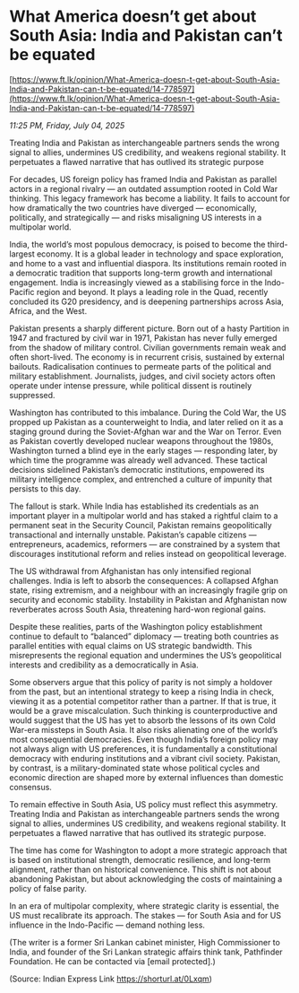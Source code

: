 # What America doesn’t get about South Asia: India and Pakistan can’t be equated

[https://www.ft.lk/opinion/What-America-doesn-t-get-about-South-Asia-India-and-Pakistan-can-t-be-equated/14-778597](https://www.ft.lk/opinion/What-America-doesn-t-get-about-South-Asia-India-and-Pakistan-can-t-be-equated/14-778597)

*11:25 PM, Friday, July 04, 2025*

Treating India and Pakistan as interchangeable partners sends the wrong signal to allies, undermines US credibility, and weakens regional stability. It perpetuates a flawed narrative that has outlived its strategic purpose

For decades, US foreign policy has framed India and Pakistan as parallel actors in a regional rivalry — an outdated assumption rooted in Cold War thinking. This legacy framework has become a liability. It fails to account for how dramatically the two countries have diverged — economically, politically, and strategically — and risks misaligning US interests in a multipolar world.

India, the world’s most populous democracy, is poised to become the third-largest economy. It is a global leader in technology and space exploration, and home to a vast and influential diaspora. Its institutions remain rooted in a democratic tradition that supports long-term growth and international engagement. India is increasingly viewed as a stabilising force in the Indo-Pacific region and beyond. It plays a leading role in the Quad, recently concluded its G20 presidency, and is deepening partnerships across Asia, Africa, and the West.

Pakistan presents a sharply different picture. Born out of a hasty Partition in 1947 and fractured by civil war in 1971, Pakistan has never fully emerged from the shadow of military control. Civilian governments remain weak and often short-lived. The economy is in recurrent crisis, sustained by external bailouts. Radicalisation continues to permeate parts of the political and military establishment. Journalists, judges, and civil society actors often operate under intense pressure, while political dissent is routinely suppressed.

Washington has contributed to this imbalance. During the Cold War, the US propped up Pakistan as a counterweight to India, and later relied on it as a staging ground during the Soviet-Afghan war and the War on Terror. Even as Pakistan covertly developed nuclear weapons throughout the 1980s, Washington turned a blind eye in the early stages — responding later, by which time the programme was already well advanced. These tactical decisions sidelined Pakistan’s democratic institutions, empowered its military intelligence complex, and entrenched a culture of impunity that persists to this day.

The fallout is stark. While India has established its credentials as an important player in a multipolar world and has staked a rightful claim to a permanent seat in the Security Council, Pakistan remains geopolitically transactional and internally unstable. Pakistan’s capable citizens — entrepreneurs, academics, reformers — are constrained by a system that discourages institutional reform and relies instead on geopolitical leverage.

The US withdrawal from Afghanistan has only intensified regional challenges. India is left to absorb the consequences: A collapsed Afghan state, rising extremism, and a neighbour with an increasingly fragile grip on security and economic stability. Instability in Pakistan and Afghanistan now reverberates across South Asia, threatening hard-won regional gains.

Despite these realities, parts of the Washington policy establishment continue to default to “balanced” diplomacy — treating both countries as parallel entities with equal claims on US strategic bandwidth. This misrepresents the regional equation and undermines the US’s geopolitical interests and credibility as a democratically in Asia.

Some observers argue that this policy of parity is not simply a holdover from the past, but an intentional strategy to keep a rising India in check, viewing it as a potential competitor rather than a partner. If that is true, it would be a grave miscalculation. Such thinking is counterproductive and would suggest that the US has yet to absorb the lessons of its own Cold War-era missteps in South Asia. It also risks alienating one of the world’s most consequential democracies. Even though India’s foreign policy may not always align with US preferences, it is fundamentally a constitutional democracy with enduring institutions and a vibrant civil society. Pakistan, by contrast, is a military-dominated state whose political cycles and economic direction are shaped more by external influences than domestic consensus.

To remain effective in South Asia, US policy must reflect this asymmetry. Treating India and Pakistan as interchangeable partners sends the wrong signal to allies, undermines US credibility, and weakens regional stability. It perpetuates a flawed narrative that has outlived its strategic purpose.

The time has come for Washington to adopt a more strategic approach that is based on institutional strength, democratic resilience, and long-term alignment, rather than on historical convenience. This shift is not about abandoning Pakistan, but about acknowledging the costs of maintaining a policy of false parity.

In an era of multipolar complexity, where strategic clarity is essential, the US must recalibrate its approach. The stakes — for South Asia and for US influence in the Indo-Pacific — demand nothing less.

(The writer is a former Sri Lankan cabinet minister, High Commissioner to India, and founder of the Sri Lankan strategic affairs think tank, Pathfinder Foundation. He can be contacted via [email protected].)

(Source: Indian Express Link https://shorturl.at/0Lxqm)

